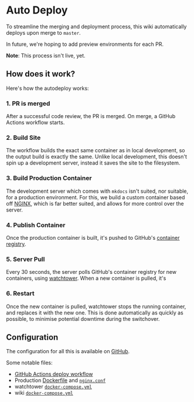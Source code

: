 # Auto Deploy

To streamline the merging and deployment process, this wiki automatically deploys upon merge to `master`.

In future, we're hoping to add preview environments for each PR.

__Note__: This process isn't live, yet.

## How does it work?

Here's how the autodeploy works:

### 1. PR is merged

After a successful code review, the PR is merged. On merge, a GitHub Actions workflow starts.

### 2. Build Site

The workflow builds the exact same container as in local development, so the output build is exactly the same. Unlike local development, this doesn't spin up a development server, instead it saves the site to the filesystem.

### 3. Build Production Container

The development server which comes with `mkdocs` isn't suited, nor suitable, for a production environment. For this, we build a custom container based off [NGINX](https://hub.docker.com/_/nginx/), which is far better suited, and allows for more control over the server.

### 4. Publish Container

Once the production container is built, it's pushed to GitHub's [container registry](https://github.com/selfhostedshow/infrastructure/packages).

### 5. Server Pull

Every 30 seconds, the server polls GitHub's container registry for new containers, using [watchtower](https://containrrr.github.io/watchtower/). When a new container is pulled, it's

### 6. Restart

Once the new container is pulled, watchtower stops the running container, and replaces it with the new one. This is done automatically as quickly as possible, to minimise potential downtime during the switchover.

## Configuration

The configuration for all this is available on [GitHub](https://github.com/selfhostedshow/).

Some notable files:

- [GitHub Actions deploy workflow](https://github.com/selfhostedshow/wiki/blob/dev/.github/workflows/deploy.yml)
- Production [Dockerfile](https://github.com/selfhostedshow/wiki/blob/dev/prod/Dockerfile) and [`nginx.conf`](https://github.com/selfhostedshow/wiki/blob/dev/prod/nginx.conf)
- watchtower [`docker-compose.yml`](https://github.com/selfhostedshow/infrastructure/blob/master/ansible/roles/watchtower/files/docker-compose.yml)
- wiki [`docker-compose.yml`](https://github.com/selfhostedshow/infrastructure/blob/master/ansible/roles/wiki/files/docker-compose.yml)
